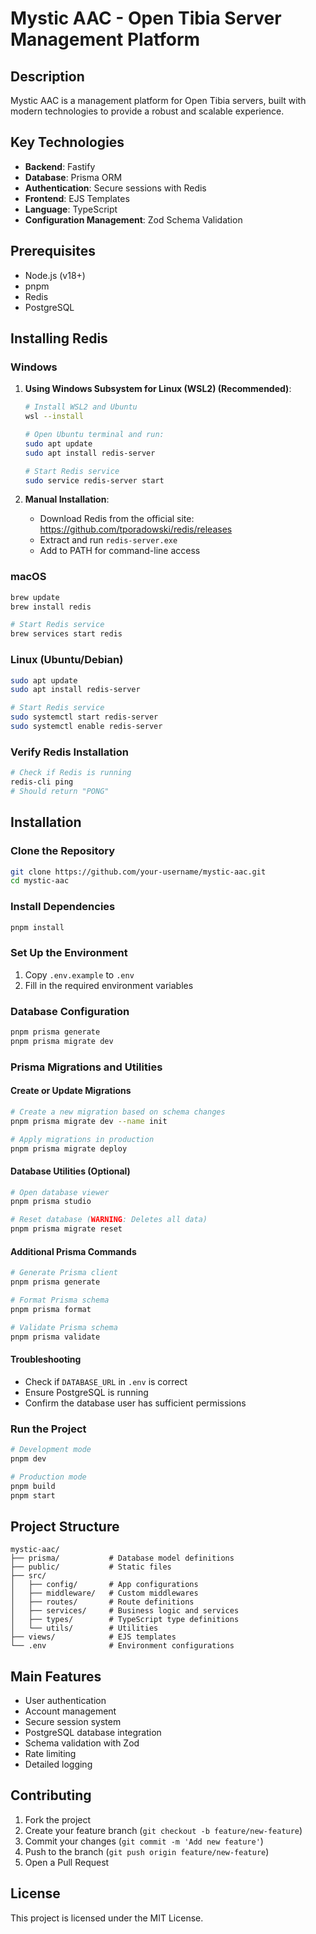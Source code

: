 
# Mystic AAC - Open Tibia Server Management Platform

## Description
Mystic AAC is a management platform for Open Tibia servers, built with modern technologies to provide a robust and scalable experience.

## Key Technologies
- **Backend**: Fastify
- **Database**: Prisma ORM
- **Authentication**: Secure sessions with Redis
- **Frontend**: EJS Templates
- **Language**: TypeScript
- **Configuration Management**: Zod Schema Validation

## Prerequisites
- Node.js (v18+)
- pnpm
- Redis
- PostgreSQL

## Installing Redis

### Windows
1. **Using Windows Subsystem for Linux (WSL2) (Recommended)**:
   ```bash
   # Install WSL2 and Ubuntu
   wsl --install
   
   # Open Ubuntu terminal and run:
   sudo apt update
   sudo apt install redis-server
   
   # Start Redis service
   sudo service redis-server start
   ```

2. **Manual Installation**:
   - Download Redis from the official site: https://github.com/tporadowski/redis/releases
   - Extract and run `redis-server.exe`
   - Add to PATH for command-line access

### macOS
```bash
brew update
brew install redis

# Start Redis service
brew services start redis
```

### Linux (Ubuntu/Debian)
```bash
sudo apt update
sudo apt install redis-server

# Start Redis service
sudo systemctl start redis-server
sudo systemctl enable redis-server
```

### Verify Redis Installation
```bash
# Check if Redis is running
redis-cli ping
# Should return "PONG"
```

## Installation

### Clone the Repository
```bash
git clone https://github.com/your-username/mystic-aac.git
cd mystic-aac
```

### Install Dependencies
```bash
pnpm install
```

### Set Up the Environment
1. Copy `.env.example` to `.env`
2. Fill in the required environment variables

### Database Configuration
```bash
pnpm prisma generate
pnpm prisma migrate dev
```

### Prisma Migrations and Utilities

#### Create or Update Migrations
```bash
# Create a new migration based on schema changes
pnpm prisma migrate dev --name init

# Apply migrations in production
pnpm prisma migrate deploy
```

#### Database Utilities (Optional)
```bash
# Open database viewer
pnpm prisma studio

# Reset database (WARNING: Deletes all data)
pnpm prisma migrate reset
```

#### Additional Prisma Commands
```bash
# Generate Prisma client
pnpm prisma generate

# Format Prisma schema
pnpm prisma format

# Validate Prisma schema
pnpm prisma validate
```

#### Troubleshooting
- Check if `DATABASE_URL` in `.env` is correct
- Ensure PostgreSQL is running
- Confirm the database user has sufficient permissions

### Run the Project
```bash
# Development mode
pnpm dev

# Production mode
pnpm build
pnpm start
```

## Project Structure
```
mystic-aac/
├── prisma/           # Database model definitions
├── public/           # Static files
├── src/
│   ├── config/       # App configurations
│   ├── middleware/   # Custom middlewares
│   ├── routes/       # Route definitions
│   ├── services/     # Business logic and services
│   ├── types/        # TypeScript type definitions
│   └── utils/        # Utilities
├── views/            # EJS templates
└── .env              # Environment configurations
```

## Main Features
- User authentication
- Account management
- Secure session system
- PostgreSQL database integration
- Schema validation with Zod
- Rate limiting
- Detailed logging

## Contributing
1. Fork the project
2. Create your feature branch (`git checkout -b feature/new-feature`)
3. Commit your changes (`git commit -m 'Add new feature'`)
4. Push to the branch (`git push origin feature/new-feature`)
5. Open a Pull Request

## License
This project is licensed under the MIT License.